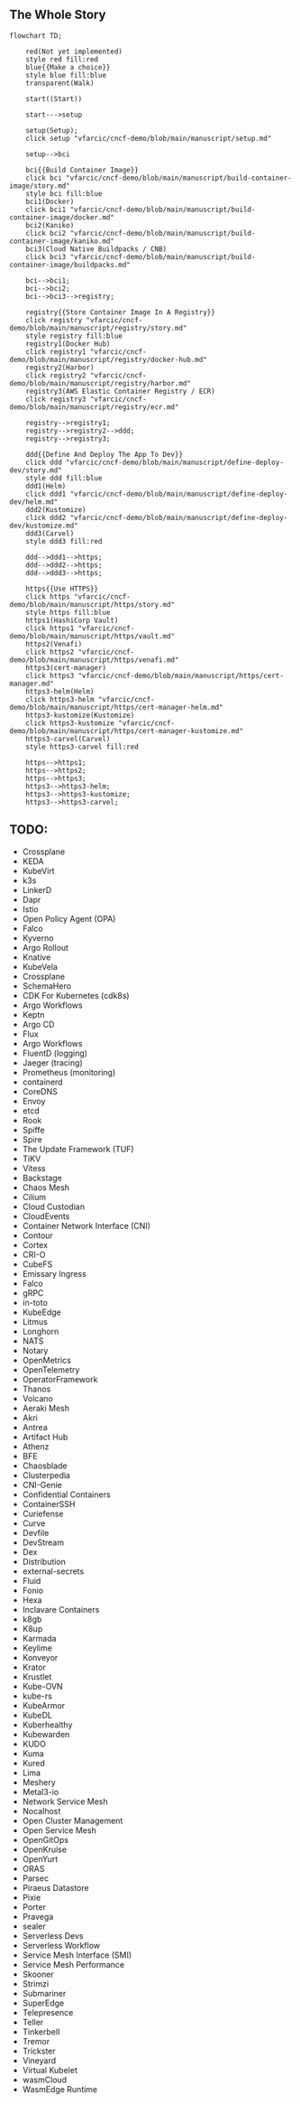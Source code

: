 ## The Whole Story

```mermaid
flowchart TD;

    red(Not yet implemented)
    style red fill:red
    blue{{Make a choice}}
    style blue fill:blue
    transparent(Walk)

    start((Start))

    start--->setup

    setup(Setup);
    click setup "vfarcic/cncf-demo/blob/main/manuscript/setup.md"

    setup-->bci

    bci{{Build Container Image}}
    click bci "vfarcic/cncf-demo/blob/main/manuscript/build-container-image/story.md"
    style bci fill:blue
    bci1(Docker)
    click bci1 "vfarcic/cncf-demo/blob/main/manuscript/build-container-image/docker.md"
    bci2(Kaniko)
    click bci2 "vfarcic/cncf-demo/blob/main/manuscript/build-container-image/kaniko.md"
    bci3(Cloud Native Buildpacks / CNB)
    click bci3 "vfarcic/cncf-demo/blob/main/manuscript/build-container-image/buildpacks.md"

    bci-->bci1;
    bci-->bci2;
    bci-->bci3-->registry;

    registry{{Store Container Image In A Registry}}
    click registry "vfarcic/cncf-demo/blob/main/manuscript/registry/story.md"
    style registry fill:blue
    registry1(Docker Hub)
    click registry1 "vfarcic/cncf-demo/blob/main/manuscript/registry/docker-hub.md"
    registry2(Harbor)
    click registry2 "vfarcic/cncf-demo/blob/main/manuscript/registry/harbor.md"
    registry3(AWS Elastic Container Registry / ECR)
    click registry3 "vfarcic/cncf-demo/blob/main/manuscript/registry/ecr.md"

    registry-->registry1;
    registry-->registry2-->ddd;
    registry-->registry3;

    ddd{{Define And Deploy The App To Dev}}
    click ddd "vfarcic/cncf-demo/blob/main/manuscript/define-deploy-dev/story.md"
    style ddd fill:blue
    ddd1(Helm)
    click ddd1 "vfarcic/cncf-demo/blob/main/manuscript/define-deploy-dev/helm.md"
    ddd2(Kustomize)
    click ddd2 "vfarcic/cncf-demo/blob/main/manuscript/define-deploy-dev/kustomize.md"
    ddd3(Carvel)
    style ddd3 fill:red

    ddd-->ddd1-->https;
    ddd-->ddd2-->https;
    ddd-->ddd3-->https;

    https{{Use HTTPS}}
    click https "vfarcic/cncf-demo/blob/main/manuscript/https/story.md"
    style https fill:blue
    https1(HashiCorp Vault)
    click https1 "vfarcic/cncf-demo/blob/main/manuscript/https/vault.md"
    https2(Venafi)
    click https2 "vfarcic/cncf-demo/blob/main/manuscript/https/venafi.md"
    https3(cert-manager)
    click https3 "vfarcic/cncf-demo/blob/main/manuscript/https/cert-manager.md"
    https3-helm(Helm)
    click https3-helm "vfarcic/cncf-demo/blob/main/manuscript/https/cert-manager-helm.md"
    https3-kustomize(Kustomize)
    click https3-kustomize "vfarcic/cncf-demo/blob/main/manuscript/https/cert-manager-kustomize.md"
    https3-carvel(Carvel)
    style https3-carvel fill:red

    https-->https1;
    https-->https2;
    https-->https3;
    https3-->https3-helm;
    https3-->https3-kustomize;
    https3-->https3-carvel;
```

## TODO:

* Crossplane
* KEDA
* KubeVirt
* k3s
* LinkerD
* Dapr
* Istio
* Open Policy Agent (OPA)
* Falco
* Kyverno
* Argo Rollout
* Knative
* KubeVela
* Crossplane
* SchemaHero
* CDK For Kubernetes (cdk8s)
* Argo Workflows
* Keptn
* Argo CD
* Flux
* Argo Workflows
* FluentD (logging)
* Jaeger (tracing)
* Prometheus (monitoring)
* containerd
* CoreDNS
* Envoy
* etcd
* Rook
* Spiffe
* Spire
* The Update Framework (TUF)
* TiKV
* Vitess
* Backstage
* Chaos Mesh
* Cilium
* Cloud Custodian
* CloudEvents
* Container Network Interface (CNI)
* Contour
* Cortex
* CRI-O
* CubeFS
* Emissary Ingress
* Falco
* gRPC
* in-toto
* KubeEdge
* Litmus
* Longhorn
* NATS
* Notary
* OpenMetrics
* OpenTelemetry
* OperatorFramework
* Thanos
* Volcano
* Aeraki Mesh
* Akri
* Antrea
* Artifact Hub
* Athenz
* BFE
* Chaosblade
* Clusterpedia
* CNI-Genie
* Confidential Containers
* ContainerSSH
* Curiefense
* Curve
* Devfile
* DevStream
* Dex
* Distribution
* external-secrets
* Fluid
* Fonio
* Hexa
* Inclavare Containers
* k8gb
* K8up
* Karmada
* Keylime
* Konveyor
* Krator
* Krustlet
* Kube-OVN
* kube-rs
* KubeArmor
* KubeDL
* Kuberhealthy
* Kubewarden
* KUDO
* Kuma
* Kured
* Lima
* Meshery
* Metal3-io
* Network Service Mesh
* Nocalhost
* Open Cluster Management
* Open Service Mesh
* OpenGitOps
* OpenKruise
* OpenYurt
* ORAS
* Parsec
* Piraeus Datastore
* Pixie
* Porter
* Pravega
* sealer
* Serverless Devs
* Serverless Workflow
* Service Mesh Interface (SMI)
* Service Mesh Performance
* Skooner
* Strimzi
* Submariner
* SuperEdge
* Telepresence
* Teller
* Tinkerbell
* Tremor
* Trickster
* Vineyard
* Virtual Kubelet
* wasmCloud
* WasmEdge Runtime